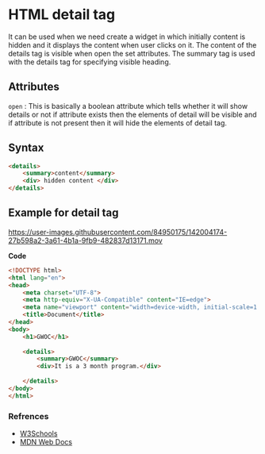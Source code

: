 # HTML detail tag
It can be used when we need create a widget in which initially content is hidden and it displays the content when user clicks on it. The content of the details tag is visible when open the set attributes. The summary tag is used with the details tag for specifying visible heading. 

## Attributes
`open` : This is basically a boolean attribute which tells whether it will show details or not if attribute exists then the elements of detail will be visible and if attribute is not present then it will hide the elements of detail tag.
## Syntax
```html
<details>
    <summary>content</summary>
    <div> hidden content </div>
</details>
```

## Example for detail tag

https://user-images.githubusercontent.com/84950175/142004174-27b598a2-3a61-4b1a-9fb9-482837d13171.mov


**Code**
```html
<!DOCTYPE html>
<html lang="en">
<head>
    <meta charset="UTF-8">
    <meta http-equiv="X-UA-Compatible" content="IE=edge">
    <meta name="viewport" content="width=device-width, initial-scale=1.0">
    <title>Document</title>
</head>
<body>
    <h1>GWOC</h1>
   
    <details>
        <summary>GWOC</summary>
        <div>It is a 3 month program.</div>
    
    </details>
</body>
</html>
```

### Refrences
* [W3Schools](https://www.w3schools.com/tags/tag_details.asp)
* [MDN Web Docs](https://developer.mozilla.org/en-US/docs/Web/HTML/Element/details)
